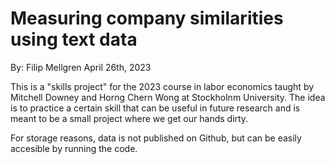# Measuring company similarities using text data

By: Filip Mellgren April 26th, 2023

This is a "skills project" for the 2023 course in labor economics taught by Mitchell Downey and Horng Chern Wong at Stockholnm University. The idea is to practice a certain skill that can be useful in future research and is meant to be a small project where we get our hands dirty. 

For storage reasons, data is not published on Github, but can be easily accesible by running the code. 